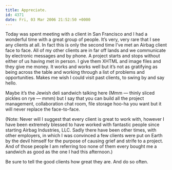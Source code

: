```yaml
---
title: Appreciate.
id: 4371
date: Fri, 03 Mar 2006 21:52:50 +0000
---
```


Today was spent meeting with a client in San Francisco and I had a wonderful time with a great group of people. It’s very, very rare that I see any clients at all. In fact this is only the second time I’ve met an Airbag client face to face. All of my other clients are in far off lands and we communicate by electronic messages and by phone. A project starts and stops without either of us having met in person. I give them <span class="caps">XHTML</span> and image files and they give me money. It works and works well but it’s not as gratifying as being across the table and working through a list of problems and opportunities. Makes me wish I could visit past clients, to swing by and say hello.  

Maybe it’s the Jewish deli sandwich talking here (<span class="caps">Mmm</span> — thinly sliced pickles on rye — <span class="caps">mmm</span>) but I say that you can build all the project management, collaboration chat room, file storage hoo-ha you want but it will never replace the face-to-face.  

(Note: Never will I suggest that every client is great to work with, however I have been extremely blessed to have worked with fantastic people since starting Airbag Industries, <span class="caps">LLC</span>. Sadly there have been other times, with other employers, in which I was convinced a few clients were put on Earth by the devil himself for the purpose of causing grief and strife to a project. And of those people I am referring too none of them every bought me a sandwich as good as the one I had this afternoon.)  

Be sure to tell the good clients how great they are. And do so often.





